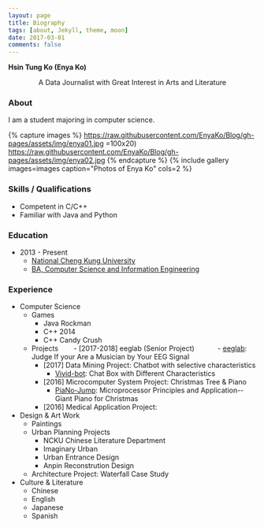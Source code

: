 ```yaml
---
layout: page
title: Biography
tags: [about, Jekyll, theme, moon]
date: 2017-03-01
comments: false
---
```


**Hsin Tung Ko (Enya Ko)**
<center> A Data Journalist with Great Interest in Arts and Literature </center>

### About
I am a student majoring in computer science.

{% capture images %}
    https://raw.githubusercontent.com/EnyaKo/Blog/gh-pages/assets/img/enya01.jpg =100x20)
    https://raw.githubusercontent.com/EnyaKo/Blog/gh-pages/assets/img/enya02.jpg
{% endcapture %}
{% include gallery images=images caption="Photos of Enya Ko" cols=2 %}

### Skills / Qualifications
* Competent in C/C++
* Familiar with Java and Python

### Education
- 2013 - Present
    - [National Cheng Kung University](http://web.ncku.edu.tw/bin/home.php?Lang=en)
    - [BA, Computer Science and Information Engineering](http://www.csie.ncku.edu.tw/ncku_csie/?lang=en)

### Experience
- Computer Science
    - Games
        - Java Rockman
        - C++ 2014
        - C++ Candy Crush
    - Projects
        - [2017-2018] eeglab (Senior Project) 
            - <a href= "https://github.com/EnyaKo/eeglab">eeglab</a>: Judge If your Are a Musician by Your EEG Signal 
        - [2017] Data Mining Project: Chatbot with selective characteristics 
            - <a href="https://github.com/Lee-W/vivid-bot">Vivid-bot</a>: Chat Box with Different Characteristics    
        - [2016] Microcomputer System Project: Christmas Tree & Piano    
            - <a href="https://github.com/EnyaKo/PiaNo-Jump">PiaNo-Jump</a>: Microprocessor Principles and Application--Giant Piano for Christmas
        - [2016] Medical Application Project: 
- Design & Art Work
    - Paintings
    - Urban Planning Projects
        - NCKU Chinese Literature Department
        - Imaginary Urban
        - Urban Entrance Design
        - Anpin Reconstrution Design
    - Architecture Project: Waterfall Case Study
- Culture & Literature
    - Chinese
    - English
    - Japanese
    - Spanish


